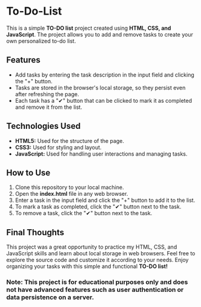 # To-Do-List
This is a simple **TO-DO list** project created using **HTML, CSS, and JavaScript**. The project allows you to add and remove tasks to create your own personalized to-do list.
## Features
* Add tasks by entering the task description in the input field and clicking the "+" button.
* Tasks are stored in the browser's local storage, so they persist even after refreshing the page.
* Each task has a "✔" button that can be clicked to mark it as completed and remove it from the list.
## Technologies Used
* **HTML5:** Used for the structure of the page.
* **CSS3:** Used for styling and layout.
* **JavaScript:** Used for handling user interactions and managing tasks.
## How to Use
1. Clone this repository to your local machine.
2. Open the **index.html** file in any web browser.
3. Enter a task in the input field and click the "+" button to add it to the list.
4. To mark a task as completed, click the "✔" button next to the task.
5. To remove a task, click the "✔" button next to the task.
## Final Thoughts
This project was a great opportunity to practice my HTML, CSS, and JavaScript skills and learn about local storage in web browsers. Feel free to explore the source code and customize it according to your needs. Enjoy organizing your tasks with this simple and functional **TO-DO list!**
### **Note: This project is for educational purposes only and does not have advanced features such as user authentication or data persistence on a server.**
